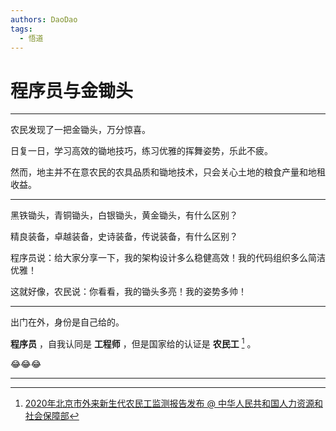```yaml
---
authors: DaoDao
tags:
  - 悟道
---
```


# 程序员与金锄头

---

农民发现了一把金锄头，万分惊喜。

日复一日，学习高效的锄地技巧，练习优雅的挥舞姿势，乐此不疲。

然而，地主并不在意农民的农具品质和锄地技术，只会关心土地的粮食产量和地租收益。

---

黑铁锄头，青铜锄头，白银锄头，黄金锄头，有什么区别？

精良装备，卓越装备，史诗装备，传说装备，有什么区别？

程序员说：给大家分享一下，我的架构设计多么稳健高效！我的代码组织多么简洁优雅！

这就好像，农民说：你看看，我的锄头多亮！我的姿势多帅！

---

出门在外，身份是自己给的。

**程序员** ，自我认同是 **工程师** ，但是国家给的认证是 **农民工** [^1] 。

😂😂😂

---

[^1]: [2020年北京市外来新生代农民工监测报告发布 @ 中华人民共和国人力资源和社会保障部](http://www.mohrss.gov.cn/SYrlzyhshbzb/jiuye/gzdt/202108/t20210816_420736.html?eqid=de179b8300003fa600000003642e655c)

